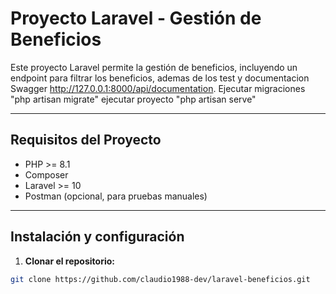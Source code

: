 # Proyecto Laravel - Gestión de Beneficios

Este proyecto Laravel permite la gestión de beneficios, incluyendo un endpoint para filtrar los beneficios, ademas de los test y documentacion Swagger http://127.0.0.1:8000/api/documentation. 
Ejecutar migraciones "php artisan migrate"
ejecutar proyecto "php artisan serve"

---

## Requisitos del Proyecto

- PHP >= 8.1
- Composer
- Laravel >= 10
- Postman (opcional, para pruebas manuales)

---

## Instalación y configuración

1. **Clonar el repositorio:**

```bash
git clone https://github.com/claudio1988-dev/laravel-beneficios.git
